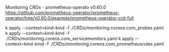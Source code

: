 Monitoring CRDs - prometheus-operato v0.60.0
https://github.com/prometheus-operator/prometheus-operator/tree/v0.60.0/example/prometheus-operator-crd-full

k apply --context=kind-kind -f ./CRDs/monitoring.coreos.com_probes.yaml
k apply --context=kind-kind -f ./CRDs/monitoring.coreos.com_servicemonitors.yaml
k apply --context=kind-kind -f ./CRDs/monitoring.coreos.com_prometheusrules.yaml
